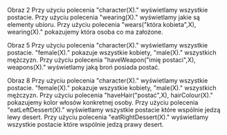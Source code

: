 Obraz 2 
Przy użyciu polecenia "character(X)." wyświetlamy wszystkie postacie.
Przy użyciu polecenia "wearing(X)." wyświetlamy jakie są elementy ubioru.
Przy użyciu polecenia "wears("która kobieta",X), wearing(X)." pokazujemy która osoba co ma założone.



Obraz 5
Przy użyciu polecenia "character(X)." wyświetlamy wszystkie postacie.
"female(X)." pokazuje wszystkie kobiety, "male(X)." wszystkich mężczyzn.
Przy użyciu polecenia "haveWeapon("imię postaci",X), weapons(X)." wyświetlamy jaką broń posiada postać.




Obraz 8
Przy użyciu polecenia "character(X)." wyświetlamy wszystkie postacie. 
"female(X)." pokazuje wszystkie kobiety, "male(X)." wszystkich mężczyzn.
Przy użyciu polecenia "haveHair("postać",X), hairColour(X)." pokazujemy kolor włosów konkretnej osoby.
Przy użyciu polecenia "eatLeftDessert(X)." wyświetlamy wszystkie postacie które wspólnie jedzą lewy desert.
Przy użyciu polecenia "eatRightDessert(X)." wyświetlamy wszystkie postacie które wspólnie jedzą prawy desert.